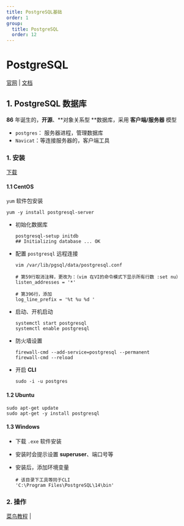 ```yaml
---
title: PostgreSQL基础
order: 1
group:
  title: PostgreSQL
  order: 12
---
```


# PostgreSQL

[官网](https://www.postgresql.org/) | [文档](https://www.postgresql.org/docs/current/index.html)

## 1. PostgreSQL 数据库

**86** 年诞生的，**开源**、**对象关系型 **数据库，采用 **客户端/服务器** 模型

- `postgres`： 服务器进程，管理数据库
- `Navicat`：等连接服务器的，客户端工具

### 1. 安装

[下载](https://www.postgresql.org/download/)

#### 1.1 CentOS

`yum` 软件包安装

```shell
yum -y install postgresql-server
```

- 初始化数据库

  ```shell
  postgresql-setup initdb
  ## Initializing database ... OK
  ```

- 配置 `postgresql` 远程连接

  ```shell
  vim /var/lib/pgsql/data/postgresql.conf

  # 第59行取消注释，更改为：（vim 在VI的命令模式下显示所有行数 :set nu）
  listen_addresses = '*'

  # 第396行，添加
  log_line_prefix = '%t %u %d '
  ```

- 启动、开机启动

  ```shell
  systemctl start postgresql
  systemctl enable postgresql
  ```

- 防火墙设置

  ```shell
  firewall-cmd --add-service=postgresql --permanent
  firewall-cmd --reload
  ```

- 开启 **CLI**

  ```shell
  sudo -i -u postgres
  ```

#### 1.2 Ubuntu

```shell
sudo apt-get update
sudo apt-get -y install postgresql
```

#### 1.3 Windows

- 下载 `.exe` 软件安装

- 安装时会提示设置 **superuser**、端口号等

- 安装后，添加环境变量

  ```shell
  # 该目录下工具等同于CLI
  'C:\Program Files\PostgreSQL\14\bin'
  ```

### 2. 操作

[菜鸟教程](https://www.runoob.com/postgresql/postgresql-create-database.html) |
